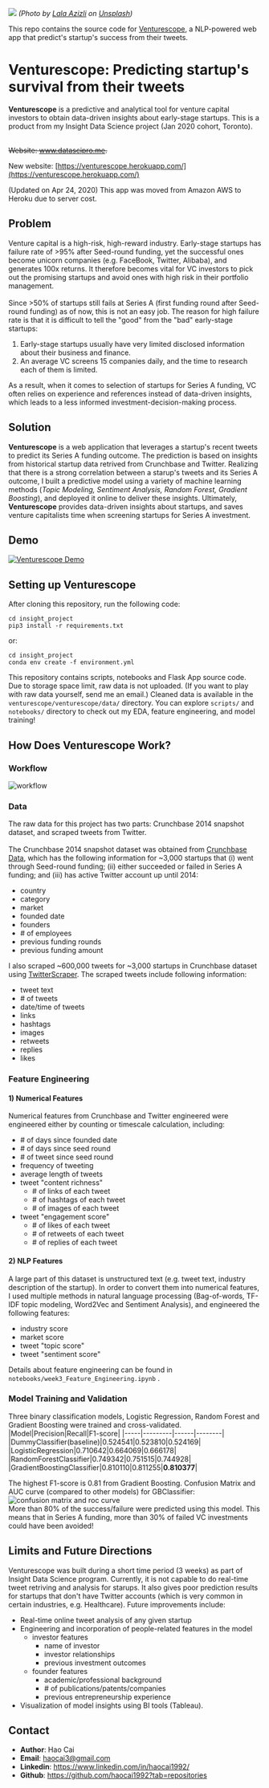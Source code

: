 ![](banner.jpg)
*(Photo by <a href="https://unsplash.com/@lazizli?utm_source=unsplash&utm_medium=referral&utm_content=creditCopyText">Lala Azizli</a> on <a href="https://unsplash.com/s/photos/startup?utm_source=unsplash&utm_medium=referral&utm_content=creditCopyText">Unsplash</a>)*

This repo contains the source code for [Venturescope](https://haocai1992.github.io/data/science/2022/01/13/build-recommendation-system-using-scala-spark-and-hadoop.html), a NLP-powered web app that predict's startup's success from their tweets.

# Venturescope: Predicting startup's survival from their tweets
**Venturescope** is a predictive and analytical tool for venture capital investors to obtain data-driven insights about early-stage startups. This is a product from my Insight Data Science project (Jan 2020 cohort, Toronto).<br></br>

~~Website: www.datascipro.me.~~

New website: [https://venturescope.herokuapp.com/](https://venturescope.herokuapp.com/)

(Updated on Apr 24, 2020) This app was moved from Amazon AWS to Heroku due to server cost.

## Problem
Venture capital is a high-risk, high-reward industry. Early-stage startups has failure rate of >95% after Seed-round funding, yet the successful ones become unicorn companies (e.g. FaceBook, Twitter, Alibaba), and generates 100x returns. It therefore becomes vital for VC investors to pick out the promising startups and avoid ones with high risk in their portfolio management. <br></br>
Since >50% of startups still fails at Series A (first funding round after Seed-round funding) as of now, this is not an easy job. The reason for high failure rate is that it is difficult to tell the "good" from the "bad" early-stage startups:

1. Early-stage startups usually have very limited disclosed information about their business and finance.
2. An average VC screens 15 companies daily, and the time to research each of them is limited.

As a result, when it comes to selection of startups for Series A funding, VC often relies on experience and references instead of data-driven insights, which leads to a less informed investment-decision-making process.

## Solution
**Venturescope** is a web application that leverages a startup's recent tweets to predict its Series A funding outcome. The prediction is based on insights from historical startup data retrived from Crunchbase and Twitter. Realizing that there is a strong correlation between a starup's tweets and its Series A outcome, I built a predictive model using a variety of machine learning methods (*Topic Modeling, Sentiment Analysis, Random Forest, Gradient Boosting*), and deployed it online to deliver these insights. Ultimately, **Venturescope** provides data-driven insights about startups, and saves venture capitalists time when screening startups for Series A investment.

## Demo
[![Venturescope Demo](https://img.youtube.com/vi/GCW9pZDV7TA/0.jpg)](https://www.youtube.com/watch?v=GCW9pZDV7TA&feature=youtu.be)

## Setting up Venturescope
After cloning this repository, run the following code:
```
cd insight_project
pip3 install -r requirements.txt
```
or:
```
cd insight_project
conda env create -f environment.yml
```
This repository contains scripts, notebooks and Flask App source code. Due to storage space limit, raw data is not uploaded. (If you want to play with raw data yourself, send me an email.) Cleaned data is available in the `venturescope/venturescope/data/` directory. You can explore `scripts/` and `notebooks/` directory to check out my EDA, feature engineering, and model training!

## How Does Venturescope Work?
### Workflow
![workflow](https://github.com/haocai1992/insight_project/blob/master/notebooks/figures/workflow.jpg)
### Data
The raw data for this project has two parts: Crunchbase 2014 snapshot dataset, and scraped tweets from Twitter.<br></br>
The Crunchbase 2014 snapshot dataset was obtained from [Crunchbase Data](https://data.crunchbase.com/docs), which has the following information for ~3,000 startups that (i) went through Seed-round funding; (ii) either succeeded or failed in Series A funding; and (iii) has active Twitter account up until 2014:  
* country
* category
* market
* founded date
* founders
* \# of employees
* previous funding rounds
* previous funding amount

I also scraped ~600,000 tweets for ~3,000 startups in Crunchbase dataset using [TwitterScraper](https://github.com/taspinar/twitterscraper). The scraped tweets include following information:  
* tweet text
* \# of tweets
* date/time of tweets
* links
* hashtags
* images
* retweets
* replies
* likes

### Feature Engineering
#### 1) Numerical Features
Numerical features from Crunchbase and Twitter engineered were engineered either by counting or timescale calculation, including:
* \# of days since founded date
* \# of days since seed round
* \# of tweet since seed round
* frequency of tweeting
* average length of tweets
* tweet "content richness"
	- \# of links of each tweet
	- \# of hashtags of each tweet
	- \# of images of each tweet
* tweet "engagement score"
	- \# of likes of each tweet
	- \# of retweets of each tweet
	- \# of replies of each tweet
#### 2) NLP Features
A large part of this dataset is unstructured text (e.g. tweet text, industry description of the startup). In order to convert them into numerical features, I used multiple methods in natural language processing (Bag-of-words, TF-IDF topic modeling, Word2Vec and Sentiment Analysis), and engineered the following features:
* industry score
* market score
* tweet "topic score"
* tweet "sentiment score"

Details about feature engineering can be found in `notebooks/week3_Feature_Engineering.ipynb` .

### Model Training and Validation

Three binary classification models, Logistic Regression, Random Forest and Gradient Boosting were trained and cross-validated.
|Model|Precision|Recall|F1-score|
|-----|---------|------|--------|
|DummyClassifier(baseline)|0.524541|0.523810|0.524169|
|LogisticRegression|0.710642|0.664069|0.666178|
|RandomForestClassifier|0.749342|0.751515|0.744928|
|GradientBoostingClassifier|0.810110|0.811255|**0.810377**|


The highest F1-score is 0.81 from Gradient Boosting. Confusion Matrix and AUC curve (compared to other models) for GBClassifier:<br>
![confusion matrix and roc curve](https://github.com/haocai1992/insight_project/blob/master/notebooks/figures/confusion_matrix_and_roc_curve.png)
<br>
More than 80% of the success/failure were predicted using this model. This means that in Series A funding, more than 30% of failed VC investments could have been avoided!

## Limits and Future Directions
Venturescope was built during a short time period (3 weeks) as part of Insight Data Science program. Currently, it is not capable to do real-time tweet retriving and analysis for starups. It also gives poor prediction results for startups that don't have Twitter accounts (which is very common in certain industries, e.g. Healthcare). Future improvements include:
* Real-time online tweet analysis of any given startup
* Engineering and incorporation of people-related features in the model
  * investor features
    - name of investor
    - investor relationships
    - previous investment outcomes
  * founder features
    - academic/professional background
    - \# of publications/patents/companies
    - previous entrepreneurship experience
* Visualization of model insights using BI tools (Tableau).

## Contact
* **Author**: Hao Cai
* **Email**: haocai3@gmail.com
* **Linkedin**: https://www.linkedin.com/in/haocai1992/
* **Github**: https://github.com/haocai1992?tab=repositories
